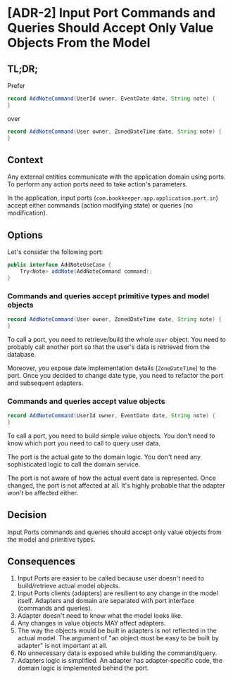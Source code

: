 # [ADR-2] Input Port Commands and Queries Should Accept Only Value Objects From the Model

## TL;DR;

Prefer

```java
record AddNoteCommand(UserId owner, EventDate date, String note) {
}
```

over

```java
record AddNoteCommand(User owner, ZonedDateTime date, String note) {
}
```

## Context

Any external entities communicate with the application domain using ports. To perform any
action ports need to take action's parameters.

In the application, input ports (`com.bookkeeper.app.application.port.in`) accept either commands
(action modifying state) or queries (no modification).

## Options

Let's consider the following port:

```java
public interface AddNoteUseCase {
    Try<Note> addNote(AddNoteCommand command);
}
```

### Commands and queries accept primitive types and model objects

```java
record AddNoteCommand(User owner, ZonedDateTime date, String note) {
}
```

To call a port, you need to retrieve/build the whole `User` object. You need to probably call
another port so that the user's data is retrieved from the database.

Moreover, you expose date implementation details (`ZoneDateTime`) to the port. Once you decided to
change date type, you need to refactor the port and subsequent adapters.

### Commands and queries accept value objects

```java
record AddNoteCommand(UserId owner, EventDate date, String note) {
}
```

To call a port, you need to build simple value objects. You don't need to know which port you need to call
to query user data.

The port is the actual gate to the domain logic. You don't need any sophisticated logic to call the domain service.

The port is not aware of how the actual event date is represented. Once changed, the port is not affected at all.
It's highly probable that the adapter won't be affected either.

## Decision

Input Ports commands and queries should accept only value objects from the model and primitive types.

## Consequences

1. Input Ports are easier to be called because user doesn't need to build/retrieve actual model objects.
1. Input Ports clients (adapters) are resilient to any change in the model itself. Adapters and domain
   are separated with port interface (commands and queries).
1. Adapter doesn't need to know what the model looks like.
1. Any changes in value objects MAY affect adapters.
1. The way the objects would be built in adapters is not reflected in the actual model. The argument of "an object
   must be easy to be built by adapter" is not important at all.
1. No unnecessary data is exposed while building the command/query.
1. Adapters logic is simplified. An adapter has adapter-specific code, the domain logic is implemented behind the port.
